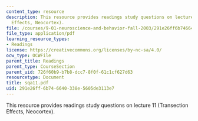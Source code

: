 ```yaml
---
content_type: resource
description: This resource provides readings study questions on lecture 11 (Transection
  Effects, Neocortex).
file: /courses/9-01-neuroscience-and-behavior-fall-2003/291e26ff6b746640338e5605de3113e7_sqa11.pdf
file_type: application/pdf
learning_resource_types:
- Readings
license: https://creativecommons.org/licenses/by-nc-sa/4.0/
ocw_type: OCWFile
parent_title: Readings
parent_type: CourseSection
parent_uid: 726f60b9-b7b8-dcc7-8f0f-61c1cf627d63
resourcetype: Document
title: sqa11.pdf
uid: 291e26ff-6b74-6640-338e-5605de3113e7
---
```

This resource provides readings study questions on lecture 11 (Transection Effects, Neocortex).